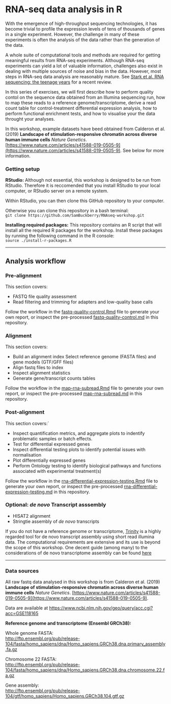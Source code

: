 # RNA-seq data analysis in R

With the emergence of high-throughput sequencing technologies, it has become trivial to profile the expression levels of tens of thousands of genes in a single experiment. However, the challenge in many of these experiments is often the analysis of the data rather than the generation of the data.

A whole suite of computational tools and methods are required for getting meaningful results from RNA-seq experiments. Although RNA-seq experiments can yield a lot of valuable information, challenges also exist in dealing with multiple sources of noise and bias in the data. However, most steps in RNA-seq data analysis are reasonably mature. See [Stark et al. RNA sequencing: the teenage years](https://www.nature.com/articles/s41576-019-0150-2) for a recent review.

In this series of exercises, we will first describe how to perform quality contol on the sequence data obtained from an Illumina sequencing run, how to map these reads to a reference genome/transcriptome, derive a read count table for control-treatment differential expression analysis, how to perform functional enrichment tests, and how to visualise your the data throught your analyses.

In this workshop, example datasets have beed obtained from Calderon et al. (2019) **Landscape of stimulation-responsive chromatin across diverse human immune cells** _Nature Genetics_. [https://www.nature.com/articles/s41588-019-0505-9](https://www.nature.com/articles/s41588-019-0505-9). See below for more information.  

### Getting setup

**RStudio:** Although not essential, this workshop is designed to be run from RStudio. Therefore it is reccomended that you install RStudio to your local computer, or RStudio server on a remote system.  

Within RStudio, you can then clone this GitHub repository to your computer. 

Otherwise you can clone this repository in a bash terminal:  
`git clone https://github.com/SamBuckberry/RNAseq-workshop.git`

**Installing required packages:** This repository contains an R script that will install all the required R packages for the workshop. Install these packages by running the following command in the R console:  
`source ./install-r-packages.R`

---

## Analysis workflow

### Pre-alignment
This section covers:

- FASTQ file quality assessment
- Read filtering and trimming for adapters and low-quality base calls

Follow the workflow in the [fastq-quality-control.Rmd](fastq-quality-control.Rmd) file to generate your own report, or inspect the pre-processed [fastq-quality-control.md](fastq-quality-control.md) in this repository. 

### Alignment 
This section covers:

- Build an alignment index Select reference genome (FASTA files) and gene models (GTF/GFF files)
- Align fastq files to index
- Inspect alignment statistics
- Generate gene/transcript counts tables

Follow the workflow in the [map-rna-subread.Rmd](map-rna-subread.Rmd) file to generate your own report, or inspect the pre-processed [map-rna-subread.md](map-rna-subread.md) in this repository. 

### Post-alignment
This section covers:`

- Inspect quantification metrics, and aggregate plots to indentify problematic samples or batch effects. 
- Test for differential expressed genes
- Inspect differential testing plots to identify potential issues with normalisation
- Plot differentially expressed genes 
- Perform Ontology testing to identify biological pathways and functions associated with experimental treatment(s) 

Follow the workflow in the [rna-differential-expression-testing.Rmd](rna-differential-expression-testing.Rmd) file to generate your own report, or inspect the pre-processed [rna-differential-expression-testing.md](rna-differential-expression-testing.md) in this repository. 

### Optional: _de novo_ Transcript asssembly
- HISAT2 alignment 
- Stringtie assembly of _de novo_ transcripts


If you do not have a reference genome or transcriptome, [Trinity](https://github.com/trinityrnaseq/trinityrnaseq/wiki) is a highly regarded tool for de novo transcript assembly using short read illumina data. The computational requirements are extensive and its use is beyond the scope of this workshop. One decent guide (among many) to the considerations of de novo transcriptome assembly can be found [here](https://informatics.fas.harvard.edu/best-practices-for-de-novo-transcriptome-assembly-with-trinity.html) 

---

### Data sources
All raw fastq data analysed in this workshop is from Calderon et al. (2019) **Landscape of stimulation-responsive chromatin across diverse human immune cells** _Nature Genetics_. [https://www.nature.com/articles/s41588-019-0505-9](https://www.nature.com/articles/s41588-019-0505-9). 

Data are available at https://www.ncbi.nlm.nih.gov/geo/query/acc.cgi?acc=GSE118165


**Reference genome and transcriptome (Ensembl GRCh38):**

Whole genome FASTA:  
http://ftp.ensembl.org/pub/release-104/fasta/homo_sapiens/dna/Homo_sapiens.GRCh38.dna.primary_assembly.fa.gz

Chromosome 22 FASTA:  
http://ftp.ensembl.org/pub/release-104/fasta/homo_sapiens/dna/Homo_sapiens.GRCh38.dna.chromosome.22.fa.gz

Gene assembly:  
http://ftp.ensembl.org/pub/release-104/gtf/homo_sapiens/Homo_sapiens.GRCh38.104.gtf.gz
